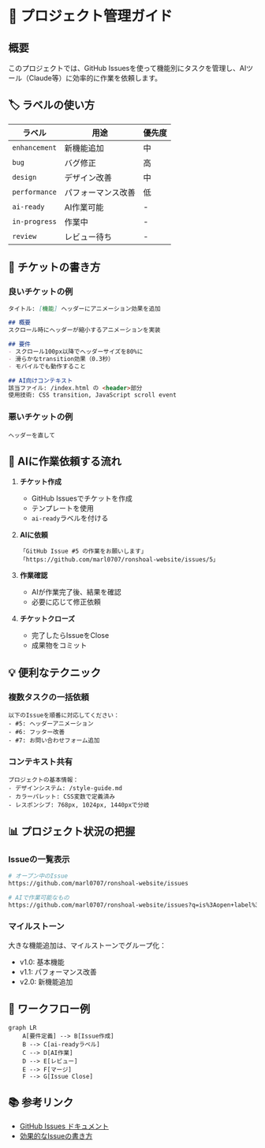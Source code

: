 # 🚀 プロジェクト管理ガイド

## 概要
このプロジェクトでは、GitHub Issuesを使って機能別にタスクを管理し、AIツール（Claude等）に効率的に作業を依頼します。

## 🏷️ ラベルの使い方

| ラベル | 用途 | 優先度 |
|--------|------|--------|
| `enhancement` | 新機能追加 | 中 |
| `bug` | バグ修正 | 高 |
| `design` | デザイン改善 | 中 |
| `performance` | パフォーマンス改善 | 低 |
| `ai-ready` | AI作業可能 | - |
| `in-progress` | 作業中 | - |
| `review` | レビュー待ち | - |

## 📝 チケットの書き方

### 良いチケットの例
```markdown
タイトル: [機能] ヘッダーにアニメーション効果を追加

## 概要
スクロール時にヘッダーが縮小するアニメーションを実装

## 要件
- スクロール100px以降でヘッダーサイズを80%に
- 滑らかなtransition効果（0.3秒）
- モバイルでも動作すること

## AI向けコンテキスト
該当ファイル: /index.html の <header>部分
使用技術: CSS transition, JavaScript scroll event
```

### 悪いチケットの例
```
ヘッダーを直して
```

## 🤖 AIに作業依頼する流れ

1. **チケット作成**
   - GitHub Issuesでチケットを作成
   - テンプレートを使用
   - `ai-ready`ラベルを付ける

2. **AIに依頼**
   ```
   「GitHub Issue #5 の作業をお願いします」
   「https://github.com/marl0707/ronshoal-website/issues/5」
   ```

3. **作業確認**
   - AIが作業完了後、結果を確認
   - 必要に応じて修正依頼

4. **チケットクローズ**
   - 完了したらIssueをClose
   - 成果物をコミット

## 💡 便利なテクニック

### 複数タスクの一括依頼
```
以下のIssueを順番に対応してください：
- #5: ヘッダーアニメーション
- #6: フッター改善
- #7: お問い合わせフォーム追加
```

### コンテキスト共有
```
プロジェクトの基本情報：
- デザインシステム: /style-guide.md
- カラーパレット: CSS変数で定義済み
- レスポンシブ: 768px, 1024px, 1440pxで分岐
```

## 📊 プロジェクト状況の把握

### Issueの一覧表示
```bash
# オープン中のIssue
https://github.com/marl0707/ronshoal-website/issues

# AIで作業可能なもの
https://github.com/marl0707/ronshoal-website/issues?q=is%3Aopen+label%3Aai-ready
```

### マイルストーン
大きな機能追加は、マイルストーンでグループ化：
- v1.0: 基本機能
- v1.1: パフォーマンス改善
- v2.0: 新機能追加

## 🔄 ワークフロー例

```mermaid
graph LR
    A[要件定義] --> B[Issue作成]
    B --> C[ai-readyラベル]
    C --> D[AI作業]
    D --> E[レビュー]
    E --> F[マージ]
    F --> G[Issue Close]
```

## 📚 参考リンク
- [GitHub Issues ドキュメント](https://docs.github.com/ja/issues)
- [効果的なIssueの書き方](https://docs.github.com/ja/issues/tracking-your-work-with-issues/creating-an-issue)